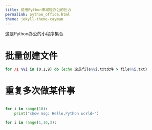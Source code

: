 ```yaml
---
title: 使用Python来减轻办公的压力
permalink: python_office.html
theme: jekyll-theme-cayman
---
```


这是Python办公的小程序集合

# 批量创建文件

``` bat
for /1 %%i in (0,1,9) do (echo 这是file%%i.txt文件 > file%%i.txt)
```

# 重复多次做某件事
```python

for i in range(10):
    print("show msg: Hello,Python world~")
```
``` python
for i in range(1,10,3):
```


# 
